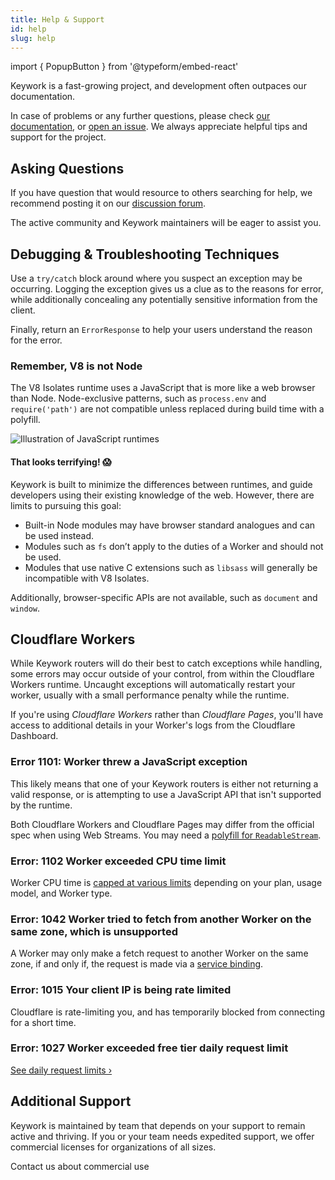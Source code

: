 ```yaml
---
title: Help & Support
id: help
slug: help
---
```


import { PopupButton } from '@typeform/embed-react'

Keywork is a fast-growing project, and development often outpaces our documentation.

In case of problems or any further questions, please check [our documentation](https://keywork.app), or [open an issue](https://github.com/nirrius/keywork/issues/new).
We always appreciate helpful tips and support for the project.

## Asking Questions

If you have question that would resource to others searching for help,
we recommend posting it on our [discussion forum](https://github.com/nirrius/keywork/discussions).

The active community and Keywork maintainers will be eager to assist you.

## Debugging & Troubleshooting Techniques

Use a `try/catch` block around where you suspect an exception may be occurring.
Logging the exception gives us a clue as to the reasons for error,
while additionally concealing any potentially sensitive information from the client.

Finally, return an `ErrorResponse` to help your users understand the reason for the error.

### Remember, V8 is not Node

The V8 Isolates runtime uses a JavaScript that is more like a web browser than Node.
Node-exclusive patterns, such as `process.env` and `require('path')` are not compatible unless replaced during build time with a polyfill.

![Illustration of JavaScript runtimes](/img/serverless-circle.webp)

#### That looks terrifying! 😱

Keywork is built to minimize the differences between runtimes, and guide developers
using their existing knowledge of the web. However, there are limits to pursuing this goal:

- Built-in Node modules may have browser standard analogues and can be used instead.
- Modules such as `fs` don’t apply to the duties of a Worker and should not be used.
- Modules that use native C extensions such as `libsass` will generally be incompatible with V8 Isolates.

Additionally, browser-specific APIs are not available, such as `document` and `window`.

## Cloudflare Workers

While Keywork routers will do their best to catch exceptions while handling,
some errors may occur outside of your control, from within the Cloudflare Workers runtime.
Uncaught exceptions will automatically restart your worker,
usually with a small performance penalty while the runtime.

If you're using _Cloudflare Workers_ rather than _Cloudflare Pages_, you'll have access to additional details
in your Worker's logs from the Cloudflare Dashboard.

### Error 1101: Worker threw a JavaScript exception

This likely means that one of your Keywork routers is either not returning a valid response,
or is attempting to use a JavaScript API that isn't supported by the runtime.

Both Cloudflare Workers and Cloudflare Pages may differ from the official spec when using Web Streams.
You may need a [polyfill for `ReadableStream`](../modules/polyfills/worker/ReadableStream/).

### Error: 1102 Worker exceeded CPU time limit

Worker CPU time is [capped at various limits](https://developers.cloudflare.com/workers/platform/limits/#cpu-runtime) depending on your plan, usage model, and Worker type.

### Error: 1042 Worker tried to fetch from another Worker on the same zone, which is unsupported

A Worker may only make a fetch request to another Worker on the same zone, if and only if,
the request is made via a [service binding](https://developers.cloudflare.com/workers/platform/bindings/about-service-bindings/).

### Error: 1015 Your client IP is being rate limited

Cloudflare is rate-limiting you, and has temporarily blocked from connecting for a short time.

### Error: 1027 Worker exceeded free tier daily request limit

[See daily request limits ›](https://developers.cloudflare.com/workers/platform/limits/#daily-request)

## Additional Support

Keywork is maintained by team that depends on your support to remain active and thriving.
If you or your team needs expedited support, we offer commercial licenses for organizations of all sizes.

<PopupButton id="rTHsvoxn" className="button button--primary">Contact us about commercial use</PopupButton>

